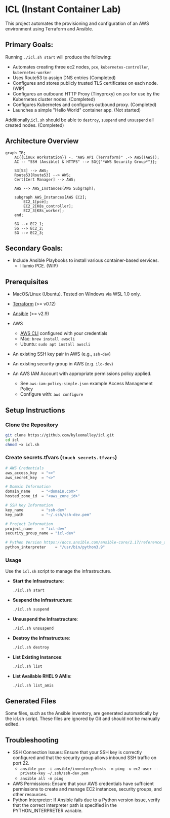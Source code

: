 # ICL (Instant Container Lab)

This project automates the provisioning and configuration of an AWS environment using Terraform and Ansible.

## Primary Goals:
Running `./icl.sh start` will produce the following:

- Automates creating three ec2 nodes, `pce`, `kubernetes-controller`, `kubernetes-worker`
- Uses Route53 to assign DNS entries (Completed)
- Configures and stores publicly trusted TLS certificates on each node. (WIP)
- Configures an outbound HTTP Proxy (Tinyproxy) on `pce` for use by the Kubernetes cluster nodes. (Completed)
- Configures Kubernetes and configures outbound proxy. (Completed)
- Launches a simple "Hello World" container app. (Not started)


Additionally,`icl.sh` should be able to `destroy`, `suspend` and `unsuspend` all created nodes. (Completed)

## Architecture Overview
```mermaid 
graph TB;
    AC{{Linux Workstation}} -. "AWS API (Terraform)" .-> AWS((AWS));
    AC -- "SSH (Ansible) & HTTPS" --> SG{{"*AWS Security Group*"}};

    S3[S3] --> AWS;
    Route53[Route53] --> AWS;
    Cert[Cert Manager] --> AWS;

    AWS --> AWS_Instances(AWS Subgraph);

    subgraph AWS_Instances[AWS EC2];
        EC2_1[pce];
        EC2_2[K8s_controller];
        EC2_3[K8s_worker];
    end;
    
    SG --> EC2_1;
    SG --> EC2_2;
    SG --> EC2_3;
```
## Secondary Goals:
 - Include Ansible Playbooks to install various container-based services.
    - Illumio PCE. (WIP)

## Prerequisites

- MacOS/Linux (Ubuntu). Tested on Windows via WSL 1.0 only.
- [Terraform](https://www.terraform.io/downloads) (>= v0.12)
- [Ansible](https://docs.ansible.com/ansible/latest/installation_guide/intro_installation.html) (>= v2.9)

- AWS
    - [AWS CLI](https://aws.amazon.com/cli/) configured with your credentials
    - Mac: `brew install awscli`
    - Ubuntu: `sudo apt install awscli`

- An existing SSH key pair in AWS (e.g., `ssh-dev`)
- An existing security group in AWS (e.g. `ilo-dev`)
- An AWS IAM Account with appropriate permissions policy applied.
    - See `aws-iam-policy-simple.json` example Access Management Policy
    - Configure with: `aws configure`
## Setup Instructions

### Clone the Repository

```bash
git clone https://github.com/kyleomalley/icl.git
cd icl
chmod +x icl.sh
```

### Create secrets.tfvars (`touch secrets.tfvars`)

```secrets.tfvars
# AWS Credentials
aws_access_key  = "<>"
aws_secret_key  = "<>"

# Domain Information
domain_name     = "<domain.com>"
hosted_zone_id  = "<aws_zone_id>"

# SSH Key Information
key_name        = "ssh-dev"
key_path        = "~/.ssh/ssh-dev.pem"

# Project Information
project_name    = "icl-dev"
security_group_name = "icl-dev"

# Python Version https://docs.ansible.com/ansible-core/2.17/reference_appendices/interpreter_discovery.html
python_interpreter    = "/usr/bin/python3.9"
```

### Usage

Use the `icl.sh` script to manage the infrastructure.

- **Start the Infrastructure**:

    ```bash
    ./icl.sh start
    ```

- **Suspend the Infrastructure**:

    ```bash
    ./icl.sh suspend
    ```

- **Unsuspend the Infrastructure**:

    ```bash
    ./icl.sh unsuspend
    ```

- **Destroy the Infrastructure**:

    ```bash
    ./icl.sh destroy
    ```

- **List Existing Instances**:

    ```bash
    ./icl.sh list
    ```

- **List Available RHEL 9 AMIs**:

    ```bash
    ./icl.sh list_amis
    ```

## Generated Files

Some files, such as the Ansible inventory, are generated automatically by the icl.sh script. These files are ignored by Git and should not be manually edited.

## Troubleshooting

- SSH Connection Issues: Ensure that your SSH key is correctly configured and that the security group allows inbound SSH traffic on port 22.
    - `ansible pce -i ansible/inventory/hosts -m ping -u ec2-user --private-key ~/.ssh/ssh-dev.pem`
    - `ansible all -m ping`
- AWS Permissions: Ensure that your AWS credentials have sufficient permissions to create and manage EC2 instances, security groups, and other resources.
- Python Interpreter: If Ansible fails due to a Python version issue, verify that the correct interpreter path is specified in the PYTHON_INTERPRETER variable.
